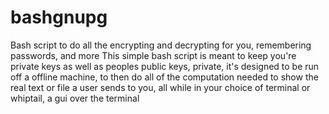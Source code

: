 # bashgnupg
Bash script to do all the encrypting and decrypting for you, remembering passwords, and more
This simple bash script is meant to keep you're private keys as well as peoples public keys, private, it's designed to be run off a offline machine, to then do all of the computation needed to show the real text or file a user sends to you, all while in your choice of terminal or whiptail, a gui over the terminal
